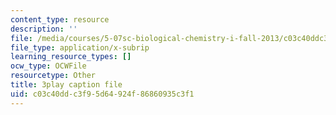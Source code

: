 ```yaml
---
content_type: resource
description: ''
file: /media/courses/5-07sc-biological-chemistry-i-fall-2013/c03c40ddc3f95d64924f86860935c3f1_345Wz_7CrN4.vtt
file_type: application/x-subrip
learning_resource_types: []
ocw_type: OCWFile
resourcetype: Other
title: 3play caption file
uid: c03c40dd-c3f9-5d64-924f-86860935c3f1
---
```

